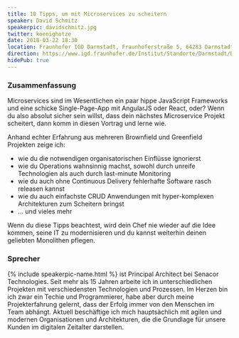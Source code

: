 ```yaml
---
title: 10 Tipps, um mit Microservices zu scheitern
speaker: David Schmitz
speakerpic: davidschmitz.jpg
twitter: koenighotze
date: 2018-03-22 18:30
location: Fraunhofer IGD Darmstadt, Fraunhoferstraße 5, 64283 Darmstadt
direction: https://www.igd.fraunhofer.de/Institut/Standorte/Darmstadt/Das-Fraunhofer-IGD-Darmstadt
hidePub: true
---
```


### Zusammenfassung

Microservices sind im Wesentlichen ein paar hippe JavaScript Frameworks und eine schicke Single-Page-App mit AngularJS oder React, oder? Wenn du also absolut sicher sein willst, dass dein nächstes Microservice Projekt scheitert, dann komm in diesen Vortrag und lerne wie.

Anhand echter Erfahrung aus mehreren Brownfield und Greenfield Projekten zeige ich:

- wie du die notwendigen organisatorischen Einflüsse ignorierst
- wie du Operations wahnsinnig machst, sowohl durch unreife Technologien als auch durch last-minute Monitoring
- wie du auch ohne Continuous Delivery fehlerhafte Software rasch releasen kannst
- wie du auch einfachste CRUD Anwendungen mit hyper-komplexen Architekturen zum Scheitern bringst
- ... und vieles mehr

Wenn du diese Tipps beachtest, wird dein Chef nie wieder auf die Idee kommen, seine IT zu modernisieren und du kannst weiterhin deinen geliebten Monolithen pflegen.

### Sprecher

{% include speakerpic-name.html %} ist Principal Architect bei Senacor Technologies. Seit mehr als 15 Jahren arbeite ich in unterschiedlichen Projekten mit verschiedensten Technologien und Prozessen. Im Herzen bin ich zwar ein Techie und Programmierer, habe aber durch meine Projekterfahrung gelernt, dass der Erfolg immer von den Menschen im Team abhängt. Aktuell beschäftige ich mich hauptsächlich mit agilen und modernen Organisationen und Architekturen, die die Grundlage für unsere Kunden im digitalen Zeitalter darstellen.
